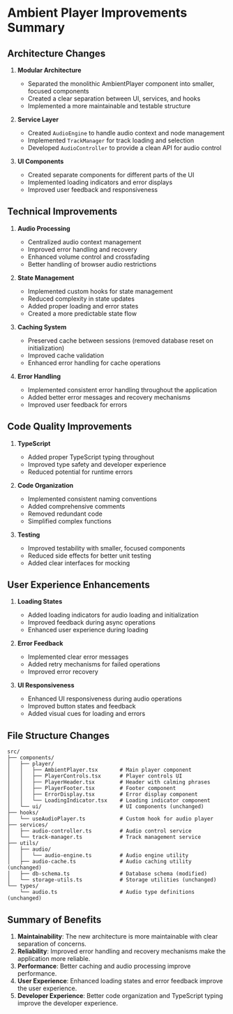 # Ambient Player Improvements Summary

## Architecture Changes

1. **Modular Architecture**
   - Separated the monolithic AmbientPlayer component into smaller, focused components
   - Created a clear separation between UI, services, and hooks
   - Implemented a more maintainable and testable structure

2. **Service Layer**
   - Created `AudioEngine` to handle audio context and node management
   - Implemented `TrackManager` for track loading and selection
   - Developed `AudioController` to provide a clean API for audio control

3. **UI Components**
   - Created separate components for different parts of the UI
   - Implemented loading indicators and error displays
   - Improved user feedback and responsiveness

## Technical Improvements

1. **Audio Processing**
   - Centralized audio context management
   - Improved error handling and recovery
   - Enhanced volume control and crossfading
   - Better handling of browser audio restrictions

2. **State Management**
   - Implemented custom hooks for state management
   - Reduced complexity in state updates
   - Added proper loading and error states
   - Created a more predictable state flow

3. **Caching System**
   - Preserved cache between sessions (removed database reset on initialization)
   - Improved cache validation
   - Enhanced error handling for cache operations

4. **Error Handling**
   - Implemented consistent error handling throughout the application
   - Added better error messages and recovery mechanisms
   - Improved user feedback for errors

## Code Quality Improvements

1. **TypeScript**
   - Added proper TypeScript typing throughout
   - Improved type safety and developer experience
   - Reduced potential for runtime errors

2. **Code Organization**
   - Implemented consistent naming conventions
   - Added comprehensive comments
   - Removed redundant code
   - Simplified complex functions

3. **Testing**
   - Improved testability with smaller, focused components
   - Reduced side effects for better unit testing
   - Added clear interfaces for mocking

## User Experience Enhancements

1. **Loading States**
   - Added loading indicators for audio loading and initialization
   - Improved feedback during async operations
   - Enhanced user experience during loading

2. **Error Feedback**
   - Implemented clear error messages
   - Added retry mechanisms for failed operations
   - Improved error recovery

3. **UI Responsiveness**
   - Enhanced UI responsiveness during audio operations
   - Improved button states and feedback
   - Added visual cues for loading and errors

## File Structure Changes

```
src/
├── components/
│   ├── player/
│   │   ├── AmbientPlayer.tsx       # Main player component
│   │   ├── PlayerControls.tsx      # Player controls UI
│   │   ├── PlayerHeader.tsx        # Header with calming phrases
│   │   ├── PlayerFooter.tsx        # Footer component
│   │   ├── ErrorDisplay.tsx        # Error display component
│   │   └── LoadingIndicator.tsx    # Loading indicator component
│   └── ui/                         # UI components (unchanged)
├── hooks/
│   └── useAudioPlayer.ts           # Custom hook for audio player
├── services/
│   ├── audio-controller.ts         # Audio control service
│   └── track-manager.ts            # Track management service
├── utils/
│   ├── audio/
│   │   └── audio-engine.ts         # Audio engine utility
│   ├── audio-cache.ts              # Audio caching utility (unchanged)
│   ├── db-schema.ts                # Database schema (modified)
│   └── storage-utils.ts            # Storage utilities (unchanged)
└── types/
    └── audio.ts                    # Audio type definitions (unchanged)
```

## Summary of Benefits

1. **Maintainability**: The new architecture is more maintainable with clear separation of concerns.
2. **Reliability**: Improved error handling and recovery mechanisms make the application more reliable.
3. **Performance**: Better caching and audio processing improve performance.
4. **User Experience**: Enhanced loading states and error feedback improve the user experience.
5. **Developer Experience**: Better code organization and TypeScript typing improve the developer experience.
